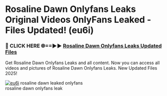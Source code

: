 # Rosaline Dawn Onlyfans Leaks Original Videos 0nlyFans Leaked - Files Updated! (eu6i)

<h3>🔴 CLICK HERE 🌐==►► <a href="https://tinyurl.com/brd5kh86" rel="nofollow">Rosaline Dawn Onlyfans Leaks Updated Files</a></h3>

Get Rosaline Dawn Onlyfans Leaks and all content. Now you can access all videos and pictures of Rosaline Dawn Onlyfans Leaks. New Updated Files 2025!

[![eu6i](https://i.imgur.com/K7sEzmb.gif)](https://tinyurl.com/brd5kh86)
rosaline dawn leaked onlyfans<br>
rosaline dawn onlyfans leak